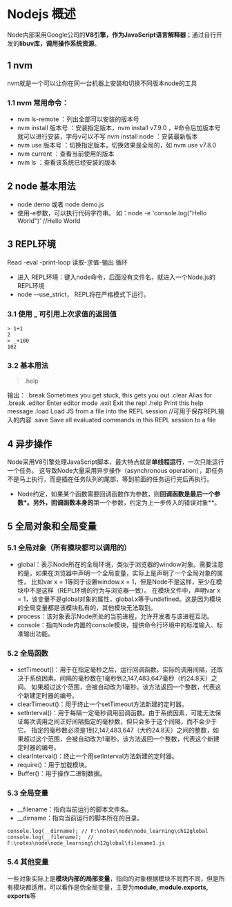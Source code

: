 # Nodejs 概述

Node内部采用Google公司的**V8引擎，作为JavaScript语言解释器**；通过自行开发的**libuv库，调用操作系统资源**。

##  1 nvm
nvm就是一个可以让你在同一台机器上安装和切换不同版本node的工具

### 1.1 nvm 常用命令：

- nvm ls-remote  ：列出全部可以安装的版本号
- nvm install 版本号  ：安装指定版本，nvm install v7.9.0 ，#命令后加版本号就可以进行安装，字母v可以不写
   nvm install node  ：安装最新版本
- nvm use 版本号 ：切换指定版本，切换效果是全局的，如 nvm use v7.8.0
- nvm current ：查看当前使用的版本
- nvm ls ：查看该系统已经安装的版本

## 2 node 基本用法

- node demo 或者 node demo.js
- 使用-e参数，可以执行代码字符串。
如：node -e 'console.log("Hello World")'
    //Hello World

## 3 REPL环境

Read -eval -print-loop 读取-求值-输出 循环

- 进入 REPL环境：键入node命令，后面没有文件名，就进入一个Node.js的REPL环境
- node --use_strict， REPL将在严格模式下运行。

### 3.1 使用 _ 可引用上次求值的返回值

```
> 1+1
2
> _+100
102
```

### 3.2 基本用法
> .help

输出：
.break    Sometimes you get stuck, this gets you out
.clear    Alias for .break
.editor   Enter editor mode
.exit     Exit the repl
.help     Print this help message
.load     Load JS from a file into the REPL session  //可用于保存REPL输入的内容
.save     Save all evaluated commands in this REPL session to a file


## 4 异步操作
Node采用V8引擎处理JavaScript脚本，最大特点就是**单线程运行**，一次只能运行一个任务。
这导致Node大量采用异步操作（asynchronous operation），即任务不是马上执行，而是插在任务队列的尾部，等到前面的任务运行完后再执行。

- Node约定，如果某个函数需要回调函数作为参数，则**回调函数是最后一个参数*。另外，回调函数本身的**第一个参数，约定为上一步传入的错误对象**。



## 5 全局对象和全局变量

### 5.1 全局对象（所有模块都可以调用的）

- global：表示Node所在的全局环境，类似于浏览器的window对象。需要注意的是，如果在浏览器中声明一个全局变量，实际上是声明了一个全局对象的属性，
比如var x = 1等同于设置window.x = 1，但是Node不是这样，至少在模块中不是这样（REPL环境的行为与浏览器一致）。
在模块文件中，声明var x = 1，该变量不是global对象的属性，global.x等于undefined。这是因为模块的全局变量都是该模块私有的，其他模块无法取到。
- process：该对象表示Node所处的当前进程，允许开发者与该进程互动。
- console：指向Node内置的console模块，提供命令行环境中的标准输入、标准输出功能。


### 5.2 全局函数
- setTimeout()：用于在指定毫秒之后，运行回调函数。实际的调用间隔，还取决于系统因素。间隔的毫秒数在1毫秒到2,147,483,647毫秒（约24.8天）之间。
  如果超过这个范围，会被自动改为1毫秒。该方法返回一个整数，代表这个新建定时器的编号。
- clearTimeout()：用于终止一个setTimeout方法新建的定时器。
- setInterval()：用于每隔一定毫秒调用回调函数。由于系统因素，可能无法保证每次调用之间正好间隔指定的毫秒数，但只会多于这个间隔，而不会少于它。
  指定的毫秒数必须是1到2,147,483,647（大约24.8天）之间的整数，如果超过这个范围，会被自动改为1毫秒。该方法返回一个整数，代表这个新建定时器的编号。
- clearInterval()：终止一个用setInterval方法新建的定时器。
- require()：用于加载模块。
- Buffer()：用于操作二进制数据。


### 5.3 全局变量
- __filename：指向当前运行的脚本文件名。
- __dirname：指向当前运行的脚本所在的目录。

```
console.log(__dirname); // F:\notes\node\node_learning\ch12global
console.log(__filename);  // F:\notes\node\node_learning\ch12global\filename1.js
```


### 5.4 其他变量
一些对象实际上是**模块内部的局部变量**，指向的对象根据模块不同而不同，但是所有模块都适用，可以看作是伪全局变量，主要为**module, module.exports, exports**等























































